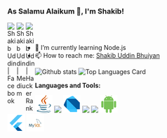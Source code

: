### As Salamu Alaikum 👋, I'm Shakib!

<a href="https://www.facebook.com/profile.php?id=100011011868115">
  <img align="left" alt="Shakib Uddin | Facebook" width="21px" src="https://github.com/paulrobertlloyd/socialmediaicons/blob/main/facebook-48x48.png"/>
</a>
<a href="https://shakibuddinbhuiyan.medium.com/">
  <img align="left" alt="Shakib Uddin | Medium" width="21px" src="https://raw.githubusercontent.com/shinokada/shinokada/master/assets/medium.png"/>
</a>
<a href="https://www.hackerrank.com/Shakib__Uddin">
  <img align="left" alt="Shakib Uddin | HackerRank" width="21px" src="https://upload.wikimedia.org/wikipedia/commons/thumb/4/40/HackerRank_Icon-1000px.png/220px-HackerRank_Icon-1000px.png"/>
</a>

<br />
<br />

- 🌱 I’m currently learning Node.js
- 📫 How to reach me: <a href="https://www.facebook.com/profile.php?id=100011011868115">Shakib Uddin Bhuiyan</a> 


![Github stats](https://github-readme-stats.vercel.app/api?username=ShakibUddin&theme=highcontrast&show_icons=true&count_private=true)
![Top Languages Card](https://github-readme-stats.vercel.app/api/top-langs/?username=ShakibUddin&layout=compact&count_private=true)


**Languages and Tools:**  

<code><img height="40" src="https://github.com/github/explore/blob/master/topics/java/java.png"></code>
<code><img height="40" src="https://raw.githubusercontent.com/shinokada/shinokada/master/assets/javascript.png"></code>
<code><img height="40" src="https://github.com/github/explore/blob/master/topics/dart/dart.png"></code>
<code><img height="40" src="https://raw.githubusercontent.com/shinokada/shinokada/master/assets/intellij.png"></code>
<code><img height="40" src="https://raw.githubusercontent.com/shinokada/shinokada/master/assets/visual-studio-code.png"></code>
<code><img height="40" src="https://github.com/github/explore/blob/master/topics/android/android.png"></code>  
<code><img height="40" src="https://github.com/github/explore/blob/master/topics/flutter/flutter.png"></code> 
<code><img height="40" src="https://github.com/github/explore/blob/master/topics/mysql/mysql.png"></code> 
